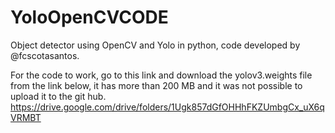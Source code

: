 # YoloOpenCVCODE
Object detector using OpenCV and Yolo in python, code developed by @fcscotasantos.

For the code to work, go to this link and download the yolov3.weights file from the link below, it has more than 200 MB and it was not possible to upload it to the git hub.
https://drive.google.com/drive/folders/1Ugk857dGfOHHhFKZUmbgCx_uX6qVRMBT
